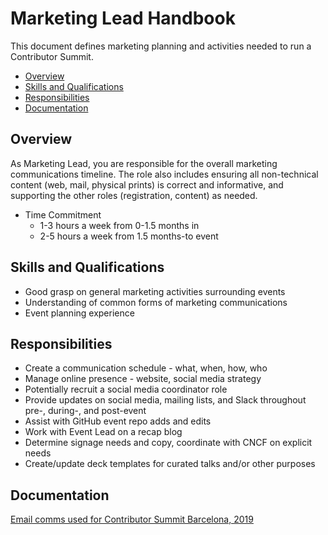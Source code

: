 # Marketing Lead Handbook

This document defines marketing planning and activities needed to run a Contributor Summit.

- [Overview](#overview)
- [Skills and Qualifications](#skills-and-qualifications)
- [Responsibilities](#responsibilities)
- [Documentation](#documentation)

## Overview

As Marketing Lead, you are responsible for the overall marketing communications timeline. The role also includes ensuring all non-technical content (web, mail, physical prints) is correct and informative, and supporting the other roles (registration, content) as needed.

- Time Commitment
  - 1-3 hours a week from 0-1.5 months in  
  - 2-5 hours a week from 1.5 months-to event  

## Skills and Qualifications

- Good grasp on general marketing activities surrounding events  
- Understanding of common forms of marketing communications
- Event planning experience

## Responsibilities

- Create a communication schedule - what, when, how, who  
- Manage online presence - website, social media strategy  
- Potentially recruit a social media coordinator role  
- Provide updates on social media, mailing lists, and Slack throughout pre-, during-, and post-event  
- Assist with GitHub event repo adds and edits  
- Work with Event Lead on a recap blog  
- Determine signage needs and copy, coordinate with CNCF on explicit needs  
- Create/update deck templates for curated talks and/or other purposes



## Documentation

[Email comms used for Contributor Summit Barcelona, 2019](https://github.com/kubernetes/community/blob/master/events/2019/05-contributor-summit/communications.md)
